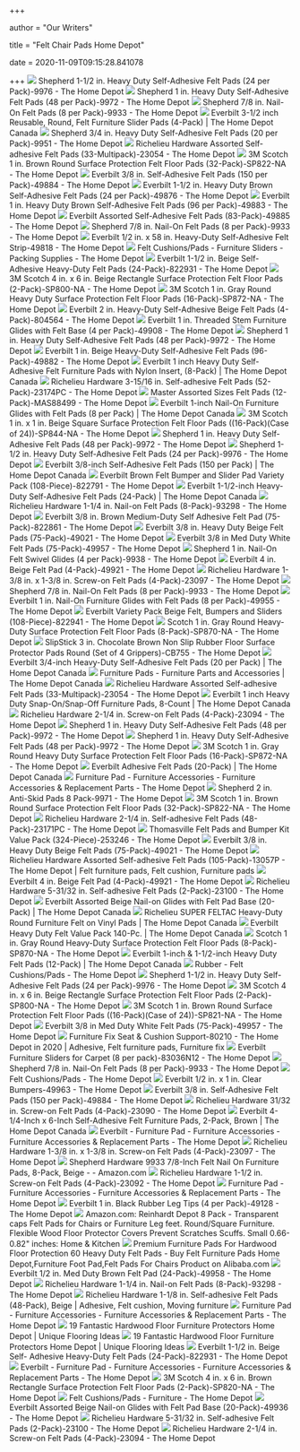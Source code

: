 +++
        
author = "Our Writers"
        
title = "Felt Chair Pads Home Depot"
        
date = 2020-11-09T09:15:28.841078
        
+++
[ ![](https://images.homedepot-static.com/productImages/b7f09b64-c4f1-48cf-8474-92acb78155c9/svn/beige-cream-shepherd-furniture-accessories-9976-64_1000.jpg)](https://images.homedepot-static.com/productImages/b7f09b64-c4f1-48cf-8474-92acb78155c9/svn/beige-cream-shepherd-furniture-accessories-9976-64_1000.jpg) Shepherd 1-1/2 in. Heavy Duty Self-Adhesive Felt Pads (24 per Pack)-9976 -  The Home Depot
[ ![](https://images.homedepot-static.com/productImages/c8758135-e6b0-4d62-81d6-f9b9a297ac5d/svn/beige-cream-shepherd-furniture-accessories-9972-64_1000.jpg)](https://images.homedepot-static.com/productImages/c8758135-e6b0-4d62-81d6-f9b9a297ac5d/svn/beige-cream-shepherd-furniture-accessories-9972-64_1000.jpg) Shepherd 1 in. Heavy Duty Self-Adhesive Felt Pads (48 per Pack)-9972 - The Home  Depot
[ ![](https://images.homedepot-static.com/productImages/e7e4a450-b414-4e3f-8822-b38f184103da/svn/beige-cream-shepherd-furniture-accessories-9936hs-64_300.jpg)](https://images.homedepot-static.com/productImages/e7e4a450-b414-4e3f-8822-b38f184103da/svn/beige-cream-shepherd-furniture-accessories-9936hs-64_300.jpg) Shepherd 7/8 in. Nail-On Felt Pads (8 per Pack)-9933 - The Home Depot
[ ![](https://homedepot.scene7.com/is/image/homedepotcanada/p_1000709611.jpg?wid=1000&hei=1000&op_sharpen=1)](https://homedepot.scene7.com/is/image/homedepotcanada/p_1000709611.jpg?wid=1000&hei=1000&op_sharpen=1) Everbilt 3-1/2 inch Reusable, Round, Felt Furniture Slider Pads (4-Pack) |  The Home Depot Canada
[ ![](https://images.homedepot-static.com/productImages/a18e46c2-ae61-4710-a3b0-c42e2e0593d2/svn/beige-cream-shepherd-furniture-accessories-9951-64_1000.jpg)](https://images.homedepot-static.com/productImages/a18e46c2-ae61-4710-a3b0-c42e2e0593d2/svn/beige-cream-shepherd-furniture-accessories-9951-64_1000.jpg) Shepherd 3/4 in. Heavy Duty Self-Adhesive Felt Pads (20 per Pack)-9951 -  The Home Depot
[ ![](https://images.homedepot-static.com/productImages/bd34e0f1-3332-436a-9374-a5723bd15112/svn/beige-cream-richelieu-hardware-furniture-accessories-23054-64_1000.jpg)](https://images.homedepot-static.com/productImages/bd34e0f1-3332-436a-9374-a5723bd15112/svn/beige-cream-richelieu-hardware-furniture-accessories-23054-64_1000.jpg) Richelieu Hardware Assorted Self-adhesive Felt Pads (33-Multipack)-23054 -  The Home Depot
[ ![](https://images.homedepot-static.com/productImages/34d49cea-4a90-4348-85ab-e5b49de6bc8e/svn/browns-tans-3m-furniture-accessories-sp822-na-64_1000.jpg)](https://images.homedepot-static.com/productImages/34d49cea-4a90-4348-85ab-e5b49de6bc8e/svn/browns-tans-3m-furniture-accessories-sp822-na-64_1000.jpg) 3M Scotch 1 in. Brown Round Surface Protection Felt Floor Pads  (32-Pack)-SP822-NA - The Home Depot
[ ![](https://images.homedepot-static.com/productImages/72f88795-1bf9-4445-a432-0cbde3b84767/svn/multi-everbilt-furniture-accessories-49884-64_1000.jpg)](https://images.homedepot-static.com/productImages/72f88795-1bf9-4445-a432-0cbde3b84767/svn/multi-everbilt-furniture-accessories-49884-64_1000.jpg) Everbilt 3/8 in. Self-Adhesive Felt Pads (150 per Pack)-49884 - The Home  Depot
[ ![](https://images.homedepot-static.com/productImages/5bdf31b9-3255-4097-a6e9-752d72218e02/svn/browns-tans-everbilt-furniture-accessories-49876-64_1000.jpg)](https://images.homedepot-static.com/productImages/5bdf31b9-3255-4097-a6e9-752d72218e02/svn/browns-tans-everbilt-furniture-accessories-49876-64_1000.jpg) Everbilt 1-1/2 in. Heavy Duty Brown Self-Adhesive Felt Pads (24 per  Pack)-49876 - The Home Depot
[ ![](https://images.homedepot-static.com/productImages/1313bc61-1c07-42cc-be24-15247462a2d1/svn/browns-tans-everbilt-furniture-accessories-49883-64_1000.jpg)](https://images.homedepot-static.com/productImages/1313bc61-1c07-42cc-be24-15247462a2d1/svn/browns-tans-everbilt-furniture-accessories-49883-64_1000.jpg) Everbilt 1 in. Heavy Duty Brown Self-Adhesive Felt Pads (96 per Pack)-49883  - The Home Depot
[ ![](https://images.homedepot-static.com/productImages/ec093131-1263-4b3f-a8a3-974095ad036a/svn/multi-everbilt-furniture-accessories-49885-64_1000.jpg)](https://images.homedepot-static.com/productImages/ec093131-1263-4b3f-a8a3-974095ad036a/svn/multi-everbilt-furniture-accessories-49885-64_1000.jpg) Everbilt Assorted Self-Adhesive Felt Pads (83-Pack)-49885 - The Home Depot
[ ![](https://images.homedepot-static.com/productImages/e7468aac-5509-48e2-a2f7-1abaddd4b573/svn/beige-cream-shepherd-furniture-accessories-9933-64_400.jpg)](https://images.homedepot-static.com/productImages/e7468aac-5509-48e2-a2f7-1abaddd4b573/svn/beige-cream-shepherd-furniture-accessories-9933-64_400.jpg) Shepherd 7/8 in. Nail-On Felt Pads (8 per Pack)-9933 - The Home Depot
[ ![](https://images.homedepot-static.com/productImages/2a505650-69da-4e65-90af-6ee91f19362d/svn/beige-cream-everbilt-furniture-accessories-49818-64_1000.jpg)](https://images.homedepot-static.com/productImages/2a505650-69da-4e65-90af-6ee91f19362d/svn/beige-cream-everbilt-furniture-accessories-49818-64_1000.jpg) Everbilt 1/2 in. x 58 in. Heavy-Duty Self-Adhesive Felt Strip-49818 - The Home  Depot
[ ![](https://images.homedepot-static.com/productImages/5d802966-5e4b-4cd6-a83c-ec144e871af4/svn/beige-cream-everbilt-furniture-accessories-49032-64_1000.jpg)](https://images.homedepot-static.com/productImages/5d802966-5e4b-4cd6-a83c-ec144e871af4/svn/beige-cream-everbilt-furniture-accessories-49032-64_1000.jpg) Felt Cushions/Pads - Furniture Sliders - Packing Supplies - The Home Depot
[ ![](https://images.homedepot-static.com/productImages/c0db878c-ded7-4c67-bf8d-621ac4385a0a/svn/beige-cream-everbilt-furniture-accessories-822931-64_600.jpg)](https://images.homedepot-static.com/productImages/c0db878c-ded7-4c67-bf8d-621ac4385a0a/svn/beige-cream-everbilt-furniture-accessories-822931-64_600.jpg) Everbilt 1-1/2 in. Beige Self- Adhesive Heavy-Duty Felt Pads  (24-Pack)-822931 - The Home Depot
[ ![](https://images.homedepot-static.com/productImages/fbf890e6-ad0b-412c-871d-21cb1b54c87f/svn/beige-cream-3m-furniture-accessories-sp800-na-64_1000.jpg)](https://images.homedepot-static.com/productImages/fbf890e6-ad0b-412c-871d-21cb1b54c87f/svn/beige-cream-3m-furniture-accessories-sp800-na-64_1000.jpg) 3M Scotch 4 in. x 6 in. Beige Rectangle Surface Protection Felt Floor Pads  (2-Pack)-SP800-NA - The Home Depot
[ ![](https://images.homedepot-static.com/productImages/2a2ed906-0f16-416c-97e6-888c7b75d688/svn/grays-3m-furniture-accessories-sp872-na-64_1000.jpg)](https://images.homedepot-static.com/productImages/2a2ed906-0f16-416c-97e6-888c7b75d688/svn/grays-3m-furniture-accessories-sp872-na-64_1000.jpg) 3M Scotch 1 in. Gray Round Heavy Duty Surface Protection Felt Floor Pads  (16-Pack)-SP872-NA - The Home Depot
[ ![](https://images.homedepot-static.com/productImages/276ea6c8-73d8-4720-aa3e-e918b51b9b62/svn/beige-cream-everbilt-furniture-accessories-804564-64_1000.jpg)](https://images.homedepot-static.com/productImages/276ea6c8-73d8-4720-aa3e-e918b51b9b62/svn/beige-cream-everbilt-furniture-accessories-804564-64_1000.jpg) Everbilt 2 in. Heavy-Duty Self-Adhesive Beige Felt Pads (4-Pack)-804564 -  The Home Depot
[ ![](https://images.homedepot-static.com/productImages/8a0a3cb5-006b-4942-878a-51f711eef11b/svn/beige-cream-everbilt-furniture-accessories-49908-64_1000.jpg)](https://images.homedepot-static.com/productImages/8a0a3cb5-006b-4942-878a-51f711eef11b/svn/beige-cream-everbilt-furniture-accessories-49908-64_1000.jpg) Everbilt 1 in. Threaded Stem Furniture Glides with Felt Base (4 per  Pack)-49908 - The Home Depot
[ ![](https://images.homedepot-static.com/productImages/fc1c3a11-3670-43f4-8f24-bae3e2ab1094/svn/beige-cream-shepherd-furniture-accessories-9972-4f_600.jpg)](https://images.homedepot-static.com/productImages/fc1c3a11-3670-43f4-8f24-bae3e2ab1094/svn/beige-cream-shepherd-furniture-accessories-9972-4f_600.jpg) Shepherd 1 in. Heavy Duty Self-Adhesive Felt Pads (48 per Pack)-9972 - The Home  Depot
[ ![](https://images.homedepot-static.com/productImages/d24d1d68-264b-48f6-a0cd-fb78dfd3c082/svn/beige-cream-everbilt-furniture-accessories-49882-64_1000.jpg)](https://images.homedepot-static.com/productImages/d24d1d68-264b-48f6-a0cd-fb78dfd3c082/svn/beige-cream-everbilt-furniture-accessories-49882-64_1000.jpg) Everbilt 1 in. Beige Heavy-Duty Self-Adhesive Felt Pads (96-Pack)-49882 -  The Home Depot
[ ![](https://homedepot.scene7.com/is/image/homedepotcanada/p_1000140353.jpg?wid=1000&hei=1000&op_sharpen=1)](https://homedepot.scene7.com/is/image/homedepotcanada/p_1000140353.jpg?wid=1000&hei=1000&op_sharpen=1) Everbilt 1 inch Heavy Duty Self-Adhesive Felt Furniture Pads with Nylon  Insert, (8-Pack) | The Home Depot Canada
[ ![](https://images.homedepot-static.com/productImages/ca025b18-063c-4840-bffb-bf9fac86b0b3/svn/beige-cream-richelieu-hardware-furniture-accessories-23174pc-64_1000.jpg)](https://images.homedepot-static.com/productImages/ca025b18-063c-4840-bffb-bf9fac86b0b3/svn/beige-cream-richelieu-hardware-furniture-accessories-23174pc-64_1000.jpg) Richelieu Hardware 3-15/16 in. Self-adhesive Felt Pads (52-Pack)-23174PC -  The Home Depot
[ ![](https://images.homedepot-static.com/productImages/ee51fb63-d75b-4909-b96d-d4014d846b73/svn/beige-cream-master-furniture-accessories-mas88499-64_1000.jpg)](https://images.homedepot-static.com/productImages/ee51fb63-d75b-4909-b96d-d4014d846b73/svn/beige-cream-master-furniture-accessories-mas88499-64_1000.jpg) Master Assorted Sizes Felt Pads (12-Pack)-MAS88499 - The Home Depot
[ ![](https://homedepot.scene7.com/is/image/homedepotcanada/p_1000100125.jpg?wid=1000&hei=1000&op_sharpen=1)](https://homedepot.scene7.com/is/image/homedepotcanada/p_1000100125.jpg?wid=1000&hei=1000&op_sharpen=1) Everbilt 1-inch Nail-On Furniture Glides with Felt Pads (8 per Pack) | The Home  Depot Canada
[ ![](https://images.homedepot-static.com/productImages/cf4e49a6-036d-474e-9876-54530843cb31/svn/beige-cream-3m-furniture-accessories-sp844-na-64_1000.jpg)](https://images.homedepot-static.com/productImages/cf4e49a6-036d-474e-9876-54530843cb31/svn/beige-cream-3m-furniture-accessories-sp844-na-64_1000.jpg) 3M Scotch 1 in. x 1 in. Beige Square Surface Protection Felt Floor Pads  ((16-Pack)(Case of 24))-SP844-NA - The Home Depot
[ ![](https://images.homedepot-static.com/productImages/67147310-4903-450f-926c-20be3c162abf/svn/beige-cream-shepherd-furniture-accessories-9972-1f_600.jpg)](https://images.homedepot-static.com/productImages/67147310-4903-450f-926c-20be3c162abf/svn/beige-cream-shepherd-furniture-accessories-9972-1f_600.jpg) Shepherd 1 in. Heavy Duty Self-Adhesive Felt Pads (48 per Pack)-9972 - The Home  Depot
[ ![](https://images.homedepot-static.com/productImages/c9d5720f-59c2-4ef5-b69c-77937116f24a/svn/beige-cream-shepherd-furniture-accessories-9976-c3_600.jpg)](https://images.homedepot-static.com/productImages/c9d5720f-59c2-4ef5-b69c-77937116f24a/svn/beige-cream-shepherd-furniture-accessories-9976-c3_600.jpg) Shepherd 1-1/2 in. Heavy Duty Self-Adhesive Felt Pads (24 per Pack)-9976 -  The Home Depot
[ ![](https://homedepot.scene7.com/is/image/homedepotcanada/p_1000784311.jpg?wid=1000&hei=1000&op_sharpen=1)](https://homedepot.scene7.com/is/image/homedepotcanada/p_1000784311.jpg?wid=1000&hei=1000&op_sharpen=1) Everbilt 3/8-inch Self-Adhesive Felt Pads (150 per Pack) | The Home Depot  Canada
[ ![](https://images.homedepot-static.com/productImages/a4243541-f600-4b54-8cdc-85a8ff59371f/svn/browns-tans-everbilt-furniture-accessories-822791-64_600.jpg)](https://images.homedepot-static.com/productImages/a4243541-f600-4b54-8cdc-85a8ff59371f/svn/browns-tans-everbilt-furniture-accessories-822791-64_600.jpg) Everbilt Brown Felt Bumper and Slider Pad Variety Pack (108-Piece)-822791 -  The Home Depot
[ ![](https://homedepot.scene7.com/is/image/homedepotcanada/p_1000407001.jpg?wid=1000&hei=1000&op_sharpen=1)](https://homedepot.scene7.com/is/image/homedepotcanada/p_1000407001.jpg?wid=1000&hei=1000&op_sharpen=1) Everbilt 1-1/2-inch Heavy-Duty Self-Adhesive Felt Pads (24-Pack) | The Home  Depot Canada
[ ![](https://images.homedepot-static.com/productImages/ecd4825a-fac2-4fce-b285-621e11cba375/svn/beige-cream-richelieu-hardware-furniture-accessories-93298-64_1000.jpg)](https://images.homedepot-static.com/productImages/ecd4825a-fac2-4fce-b285-621e11cba375/svn/beige-cream-richelieu-hardware-furniture-accessories-93298-64_1000.jpg) Richelieu Hardware 1-1/4 in. Nail-on Felt Pads (8-Pack)-93298 - The Home  Depot
[ ![](https://images.homedepot-static.com/productImages/99aeaa56-6236-4b2b-a5fd-d9d02cf23dc4/svn/browns-tans-everbilt-furniture-accessories-822861-64_1000.jpg)](https://images.homedepot-static.com/productImages/99aeaa56-6236-4b2b-a5fd-d9d02cf23dc4/svn/browns-tans-everbilt-furniture-accessories-822861-64_1000.jpg) Everbilt 3/8 in. Brown Medium-Duty Self Adhesive Felt Pad (75-Pack)-822861  - The Home Depot
[ ![](https://images.homedepot-static.com/productImages/f8877de5-2e8d-40d9-ba96-91b15359b331/svn/beige-cream-everbilt-furniture-accessories-49021-4f_600.jpg)](https://images.homedepot-static.com/productImages/f8877de5-2e8d-40d9-ba96-91b15359b331/svn/beige-cream-everbilt-furniture-accessories-49021-4f_600.jpg) Everbilt 3/8 in. Heavy Duty Beige Felt Pads (75-Pack)-49021 - The Home Depot
[ ![](https://images.homedepot-static.com/productImages/b5640e36-84c6-4247-9209-3daf096aa6d9/svn/whites-everbilt-furniture-accessories-49957-64_1000.jpg)](https://images.homedepot-static.com/productImages/b5640e36-84c6-4247-9209-3daf096aa6d9/svn/whites-everbilt-furniture-accessories-49957-64_1000.jpg) Everbilt 3/8 in Med Duty White Felt Pads (75-Pack)-49957 - The Home Depot
[ ![](https://images.homedepot-static.com/productImages/396875a4-b9aa-4594-b3f3-f57cafb74b56/svn/beige-cream-shepherd-furniture-accessories-9938-64_1000.jpg)](https://images.homedepot-static.com/productImages/396875a4-b9aa-4594-b3f3-f57cafb74b56/svn/beige-cream-shepherd-furniture-accessories-9938-64_1000.jpg) Shepherd 1 in. Nail-On Felt Swivel Glides (4 per Pack)-9938 - The Home Depot
[ ![](https://images.homedepot-static.com/productImages/c3754a8b-c923-49d9-8890-3de6abcf4e07/svn/beige-cream-everbilt-furniture-accessories-49928-64_1000.jpg)](https://images.homedepot-static.com/productImages/c3754a8b-c923-49d9-8890-3de6abcf4e07/svn/beige-cream-everbilt-furniture-accessories-49928-64_1000.jpg) Everbilt 4 in. Beige Felt Pad (4-Pack)-49921 - The Home Depot
[ ![](https://images.homedepot-static.com/productImages/3655f65b-fd19-4681-bffd-ee3cad079ea7/svn/beige-cream-richelieu-hardware-furniture-accessories-23097-64_1000.jpg)](https://images.homedepot-static.com/productImages/3655f65b-fd19-4681-bffd-ee3cad079ea7/svn/beige-cream-richelieu-hardware-furniture-accessories-23097-64_1000.jpg) Richelieu Hardware 1-3/8 in. x 1-3/8 in. Screw-on Felt Pads (4-Pack)-23097  - The Home Depot
[ ![](https://images.homedepot-static.com/productImages/3787237e-a512-4504-8cc9-6a17bf7a78b7/svn/browns-tans-shepherd-furniture-accessories-9103-64_1000.jpg)](https://images.homedepot-static.com/productImages/3787237e-a512-4504-8cc9-6a17bf7a78b7/svn/browns-tans-shepherd-furniture-accessories-9103-64_1000.jpg) Shepherd 7/8 in. Nail-On Felt Pads (8 per Pack)-9933 - The Home Depot
[ ![](https://images.homedepot-static.com/productImages/6de62fb9-acfa-4e2b-aa74-0473a46610ba/svn/beige-cream-everbilt-furniture-accessories-49955-64_1000.jpg)](https://images.homedepot-static.com/productImages/6de62fb9-acfa-4e2b-aa74-0473a46610ba/svn/beige-cream-everbilt-furniture-accessories-49955-64_1000.jpg) Everbilt 1 in. Nail-On Furniture Glides with Felt Pads (8 per Pack)-49955 -  The Home Depot
[ ![](https://images.homedepot-static.com/productImages/e3b33fda-c4ba-4172-be51-cdf428cce7ba/svn/beige-cream-everbilt-furniture-accessories-822941-64_400.jpg)](https://images.homedepot-static.com/productImages/e3b33fda-c4ba-4172-be51-cdf428cce7ba/svn/beige-cream-everbilt-furniture-accessories-822941-64_400.jpg) Everbilt Variety Pack Beige Felt, Bumpers and Sliders (108-Piece)-822941 -  The Home Depot
[ ![](https://images.homedepot-static.com/productImages/97be2a49-7378-430e-a10a-d1258784c4b4/svn/grays-scotch-furniture-accessories-sp870-na-31_600.jpg)](https://images.homedepot-static.com/productImages/97be2a49-7378-430e-a10a-d1258784c4b4/svn/grays-scotch-furniture-accessories-sp870-na-31_600.jpg) Scotch 1 in. Gray Round Heavy-Duty Surface Protection Felt Floor Pads  (8-Pack)-SP870-NA - The Home Depot
[ ![](https://images.homedepot-static.com/productImages/3e0d24de-afd6-4e41-87a1-ffc1ada2f024/svn/browns-tans-slipstick-furniture-accessories-cb755-64_1000.jpg)](https://images.homedepot-static.com/productImages/3e0d24de-afd6-4e41-87a1-ffc1ada2f024/svn/browns-tans-slipstick-furniture-accessories-cb755-64_1000.jpg) SlipStick 3 in. Chocolate Brown Non Slip Rubber Floor Surface Protector Pads  Round (Set of 4 Grippers)-CB755 - The Home Depot
[ ![](https://homedepot.scene7.com/is/image/homedepotcanada/p_1000100106.jpg?wid=1000&hei=1000&op_sharpen=1)](https://homedepot.scene7.com/is/image/homedepotcanada/p_1000100106.jpg?wid=1000&hei=1000&op_sharpen=1) Everbilt 3/4-inch Heavy-Duty Self-Adhesive Felt Pads (20 per Pack) | The Home  Depot Canada
[ ![](https://homedepot.scene7.com/is/image/homedepotcanada/p_1000784305.jpg?wid=500&hei=500&op_sharpen=1)](https://homedepot.scene7.com/is/image/homedepotcanada/p_1000784305.jpg?wid=500&hei=500&op_sharpen=1) Furniture Pads - Furniture Parts and Accessories | The Home Depot Canada
[ ![](https://images.homedepot-static.com/productImages/09910723-5a3f-49c1-84fa-546c0d0513f2/svn/beige-cream-richelieu-hardware-furniture-accessories-23054-c3_600.jpg)](https://images.homedepot-static.com/productImages/09910723-5a3f-49c1-84fa-546c0d0513f2/svn/beige-cream-richelieu-hardware-furniture-accessories-23054-c3_600.jpg) Richelieu Hardware Assorted Self-adhesive Felt Pads (33-Multipack)-23054 -  The Home Depot
[ ![](https://homedepot.scene7.com/is/image/homedepotcanada/p_1000709615.jpg?wid=1000&hei=1000&op_sharpen=1)](https://homedepot.scene7.com/is/image/homedepotcanada/p_1000709615.jpg?wid=1000&hei=1000&op_sharpen=1) Everbilt 1 inch Heavy Duty Snap-On/Snap-Off Furniture Pads, 8-Count | The Home  Depot Canada
[ ![](https://images.homedepot-static.com/productImages/6a54e929-6a63-48c2-9dfd-713f2a80406e/svn/beige-cream-richelieu-hardware-furniture-accessories-23094-64_1000.jpg)](https://images.homedepot-static.com/productImages/6a54e929-6a63-48c2-9dfd-713f2a80406e/svn/beige-cream-richelieu-hardware-furniture-accessories-23094-64_1000.jpg) Richelieu Hardware 2-1/4 in. Screw-on Felt Pads (4-Pack)-23094 - The Home  Depot
[ ![](https://images.homedepot-static.com/productImages/7f8fb369-3896-4579-abb4-f7f6e992d736/svn/beige-cream-shepherd-furniture-accessories-9972-44_600.jpg)](https://images.homedepot-static.com/productImages/7f8fb369-3896-4579-abb4-f7f6e992d736/svn/beige-cream-shepherd-furniture-accessories-9972-44_600.jpg) Shepherd 1 in. Heavy Duty Self-Adhesive Felt Pads (48 per Pack)-9972 - The Home  Depot
[ ![](https://images.homedepot-static.com/productImages/9d1c3d30-3a61-4e0d-82c1-93e63bc24acc/svn/beige-cream-shepherd-furniture-accessories-9972-fa_600.jpg)](https://images.homedepot-static.com/productImages/9d1c3d30-3a61-4e0d-82c1-93e63bc24acc/svn/beige-cream-shepherd-furniture-accessories-9972-fa_600.jpg) Shepherd 1 in. Heavy Duty Self-Adhesive Felt Pads (48 per Pack)-9972 - The Home  Depot
[ ![](https://images.homedepot-static.com/productImages/50c76bf9-d0f0-4bdb-8b1f-4195762ac4d9/svn/grays-3m-furniture-accessories-sp872-na-a0_600.jpg)](https://images.homedepot-static.com/productImages/50c76bf9-d0f0-4bdb-8b1f-4195762ac4d9/svn/grays-3m-furniture-accessories-sp872-na-a0_600.jpg) 3M Scotch 1 in. Gray Round Heavy Duty Surface Protection Felt Floor Pads  (16-Pack)-SP872-NA - The Home Depot
[ ![](https://homedepot.scene7.com/is/image/homedepotcanada/p_1000709614.jpg?wid=1000&hei=1000&op_sharpen=1)](https://homedepot.scene7.com/is/image/homedepotcanada/p_1000709614.jpg?wid=1000&hei=1000&op_sharpen=1) Everbilt Adhesive Felt Pads (20-Pack) | The Home Depot Canada
[ ![](https://images.homedepot-static.com/catalog/productImages/300/e4/e46cf798-3154-4a6b-b136-847c2c94023e_300.jpg)](https://images.homedepot-static.com/catalog/productImages/300/e4/e46cf798-3154-4a6b-b136-847c2c94023e_300.jpg) Furniture Pad - Furniture Accessories - Furniture Accessories & Replacement  Parts - The Home Depot
[ ![](https://images.homedepot-static.com/productImages/4b7b10ba-05e1-4d59-b2f5-fcfc0d19d308/svn/blacks-shepherd-furniture-accessories-9644-64_1000.jpg)](https://images.homedepot-static.com/productImages/4b7b10ba-05e1-4d59-b2f5-fcfc0d19d308/svn/blacks-shepherd-furniture-accessories-9644-64_1000.jpg) Shepherd 2 in. Anti-Skid Pads 8 Pack-9971 - The Home Depot
[ ![](https://images.homedepot-static.com/productImages/58e8b3e9-3c0a-45b7-a122-a1ef0f6643eb/svn/browns-tans-3m-furniture-accessories-sp822-na-31_600.jpg)](https://images.homedepot-static.com/productImages/58e8b3e9-3c0a-45b7-a122-a1ef0f6643eb/svn/browns-tans-3m-furniture-accessories-sp822-na-31_600.jpg) 3M Scotch 1 in. Brown Round Surface Protection Felt Floor Pads  (32-Pack)-SP822-NA - The Home Depot
[ ![](https://images.homedepot-static.com/productImages/ecbd8b7f-b535-48ec-b140-c6562088584f/svn/beige-cream-richelieu-hardware-furniture-accessories-23171pc-64_600.jpg)](https://images.homedepot-static.com/productImages/ecbd8b7f-b535-48ec-b140-c6562088584f/svn/beige-cream-richelieu-hardware-furniture-accessories-23171pc-64_600.jpg) Richelieu Hardware 2-1/4 in. Self-adhesive Felt Pads (48-Pack)-23171PC -  The Home Depot
[ ![](https://images.homedepot-static.com/productImages/c76dc2db-3f81-40e4-99a8-4faad88ed451/svn/beige-cream-thomasville-furniture-accessories-253246-64_600.jpg)](https://images.homedepot-static.com/productImages/c76dc2db-3f81-40e4-99a8-4faad88ed451/svn/beige-cream-thomasville-furniture-accessories-253246-64_600.jpg) Thomasville Felt Pads and Bumper Kit Value Pack (324-Piece)-253246 - The Home  Depot
[ ![](https://images.homedepot-static.com/productImages/ef208e3b-8873-40a2-a16d-83b9e8000ba5/svn/beige-cream-everbilt-furniture-accessories-49021-64_600.jpg)](https://images.homedepot-static.com/productImages/ef208e3b-8873-40a2-a16d-83b9e8000ba5/svn/beige-cream-everbilt-furniture-accessories-49021-64_600.jpg) Everbilt 3/8 in. Heavy Duty Beige Felt Pads (75-Pack)-49021 - The Home Depot
[ ![](https://i.pinimg.com/474x/84/9f/5d/849f5d3c4761740f75a130fd42935a60.jpg)](https://i.pinimg.com/474x/84/9f/5d/849f5d3c4761740f75a130fd42935a60.jpg) Richelieu Hardware Assorted Self-adhesive Felt Pads (105-Pack)-13057P - The Home  Depot | Felt furniture pads, Felt cushion, Furniture pads
[ ![](https://images.homedepot-static.com/productImages/c1a1a725-8d7d-4e2c-84d7-4d50e2ceb084/svn/beige-cream-everbilt-furniture-accessories-49921-4f_600.jpg)](https://images.homedepot-static.com/productImages/c1a1a725-8d7d-4e2c-84d7-4d50e2ceb084/svn/beige-cream-everbilt-furniture-accessories-49921-4f_600.jpg) Everbilt 4 in. Beige Felt Pad (4-Pack)-49921 - The Home Depot
[ ![](https://images.homedepot-static.com/productImages/6beb4a59-d6a5-4e40-b023-0b6293892729/svn/beige-cream-richelieu-hardware-furniture-accessories-23100-64_1000.jpg)](https://images.homedepot-static.com/productImages/6beb4a59-d6a5-4e40-b023-0b6293892729/svn/beige-cream-richelieu-hardware-furniture-accessories-23100-64_1000.jpg) Richelieu Hardware 5-31/32 in. Self-adhesive Felt Pads (2-Pack)-23100 - The Home  Depot
[ ![](https://homedepot.scene7.com/is/image/homedepotcanada/p_1000118885.jpg?wid=1000&hei=1000&op_sharpen=1)](https://homedepot.scene7.com/is/image/homedepotcanada/p_1000118885.jpg?wid=1000&hei=1000&op_sharpen=1) Everbilt Assorted Beige Nail-on Glides with Felt Pad Base (20-Pack) | The Home  Depot Canada
[ ![](https://homedepot.scene7.com/is/image/homedepotcanada/p_1001091677.jpg?wid=1000&hei=1000&op_sharpen=1)](https://homedepot.scene7.com/is/image/homedepotcanada/p_1001091677.jpg?wid=1000&hei=1000&op_sharpen=1) Richelieu SUPER FELTAC Heavy-Duty Round Furniture Felt on Vinyl Pads | The Home  Depot Canada
[ ![](https://homedepot.scene7.com/is/image/homedepotcanada/p_1001226209.jpg?wid=1000&hei=1000&op_sharpen=1)](https://homedepot.scene7.com/is/image/homedepotcanada/p_1001226209.jpg?wid=1000&hei=1000&op_sharpen=1) Everbilt Heavy Duty Felt Value Pack 140-Pc. | The Home Depot Canada
[ ![](https://images.homedepot-static.com/productImages/0638ec9d-d3b8-4ebe-a1ea-976b7298e45f/svn/grays-scotch-furniture-accessories-sp870-na-64_600.jpg)](https://images.homedepot-static.com/productImages/0638ec9d-d3b8-4ebe-a1ea-976b7298e45f/svn/grays-scotch-furniture-accessories-sp870-na-64_600.jpg) Scotch 1 in. Gray Round Heavy-Duty Surface Protection Felt Floor Pads  (8-Pack)-SP870-NA - The Home Depot
[ ![](https://homedepot.scene7.com/is/image/homedepotcanada/p_1000784306.jpg?wid=1000&hei=1000&op_sharpen=1)](https://homedepot.scene7.com/is/image/homedepotcanada/p_1000784306.jpg?wid=1000&hei=1000&op_sharpen=1) Everbilt 1-inch & 1-1/2-inch Heavy Duty Felt Pads (12-Pack) | The Home Depot  Canada
[ ![](https://images.homedepot-static.com/productImages/db9da789-97a0-45c9-ac80-9ab320e468ed/svn/blacks-shepherd-furniture-accessories-9971-64_1000.jpg)](https://images.homedepot-static.com/productImages/db9da789-97a0-45c9-ac80-9ab320e468ed/svn/blacks-shepherd-furniture-accessories-9971-64_1000.jpg) Rubber - Felt Cushions/Pads - The Home Depot
[ ![](https://images.homedepot-static.com/productImages/dcdf93e5-b9e5-42cf-a56f-f3f7661e92f1/svn/beige-cream-everbilt-furniture-accessories-822761-64_300.jpg)](https://images.homedepot-static.com/productImages/dcdf93e5-b9e5-42cf-a56f-f3f7661e92f1/svn/beige-cream-everbilt-furniture-accessories-822761-64_300.jpg) Shepherd 1-1/2 in. Heavy Duty Self-Adhesive Felt Pads (24 per Pack)-9976 -  The Home Depot
[ ![](https://images.homedepot-static.com/productImages/0cf238e2-c8e3-4250-bd3a-f5eb353236c9/svn/beige-cream-3m-furniture-accessories-sp800-na-e1_600.jpg)](https://images.homedepot-static.com/productImages/0cf238e2-c8e3-4250-bd3a-f5eb353236c9/svn/beige-cream-3m-furniture-accessories-sp800-na-e1_600.jpg) 3M Scotch 4 in. x 6 in. Beige Rectangle Surface Protection Felt Floor Pads  (2-Pack)-SP800-NA - The Home Depot
[ ![](https://images.homedepot-static.com/productImages/4feffe4d-9fb5-432b-930a-444b258dc6c8/svn/browns-tans-3m-furniture-accessories-sp821-na-76_600.jpg)](https://images.homedepot-static.com/productImages/4feffe4d-9fb5-432b-930a-444b258dc6c8/svn/browns-tans-3m-furniture-accessories-sp821-na-76_600.jpg) 3M Scotch 1 in. Brown Round Surface Protection Felt Floor Pads  ((16-Pack)(Case of 24))-SP821-NA - The Home Depot
[ ![](https://images.homedepot-static.com/productImages/ac96ad57-6eab-42bc-ac20-e3ffef0095f8/svn/whites-everbilt-furniture-accessories-49957-c3_600.jpg)](https://images.homedepot-static.com/productImages/ac96ad57-6eab-42bc-ac20-e3ffef0095f8/svn/whites-everbilt-furniture-accessories-49957-c3_600.jpg) Everbilt 3/8 in Med Duty White Felt Pads (75-Pack)-49957 - The Home Depot
[ ![](https://i.pinimg.com/600x315/50/a2/1a/50a21a60ce79ce8e659ae0269ae6498c.jpg)](https://i.pinimg.com/600x315/50/a2/1a/50a21a60ce79ce8e659ae0269ae6498c.jpg) Furniture Fix Seat & Cushion Support-80210 - The Home Depot in 2020 |  Adhesive, Felt furniture pads, Furniture fix
[ ![](https://images.homedepot-static.com/productImages/6506d18c-63fe-4217-b22a-a475bf64de9d/svn/whites-everbilt-furniture-accessories-83036n12-64_1000.jpg)](https://images.homedepot-static.com/productImages/6506d18c-63fe-4217-b22a-a475bf64de9d/svn/whites-everbilt-furniture-accessories-83036n12-64_1000.jpg) Everbilt Furniture Sliders for Carpet (8 per pack)-83036N12 - The Home Depot
[ ![](https://images.homedepot-static.com/productImages/a93c5a56-e47f-45b4-b3b8-4ea396cdc047/svn/whites-shepherd-furniture-accessories-9446-64_1000.jpg)](https://images.homedepot-static.com/productImages/a93c5a56-e47f-45b4-b3b8-4ea396cdc047/svn/whites-shepherd-furniture-accessories-9446-64_1000.jpg) Shepherd 7/8 in. Nail-On Felt Pads (8 per Pack)-9933 - The Home Depot
[ ![](https://images.homedepot-static.com/productImages/c0db878c-ded7-4c67-bf8d-621ac4385a0a/svn/beige-cream-everbilt-furniture-accessories-822931-64_400_compressed.jpg)](https://images.homedepot-static.com/productImages/c0db878c-ded7-4c67-bf8d-621ac4385a0a/svn/beige-cream-everbilt-furniture-accessories-822931-64_400_compressed.jpg) Felt Cushions/Pads - The Home Depot
[ ![](https://images.homedepot-static.com/productImages/125383ee-9074-40d3-a26f-a1a603e8a552/svn/clear-everbilt-furniture-accessories-49963-64_1000.jpg)](https://images.homedepot-static.com/productImages/125383ee-9074-40d3-a26f-a1a603e8a552/svn/clear-everbilt-furniture-accessories-49963-64_1000.jpg) Everbilt 1/2 in. x 1 in. Clear Bumpers-49963 - The Home Depot
[ ![](https://images.homedepot-static.com/productImages/81a83ab3-7f3d-48a4-9fe8-9f25309cec0d/svn/multi-everbilt-furniture-accessories-49884-c3_600.jpg)](https://images.homedepot-static.com/productImages/81a83ab3-7f3d-48a4-9fe8-9f25309cec0d/svn/multi-everbilt-furniture-accessories-49884-c3_600.jpg) Everbilt 3/8 in. Self-Adhesive Felt Pads (150 per Pack)-49884 - The Home  Depot
[ ![](https://images.homedepot-static.com/productImages/d1c4eef5-76e3-4b51-a091-2ad3837c0c10/svn/beige-cream-richelieu-hardware-furniture-accessories-23090-c3_600.jpg)](https://images.homedepot-static.com/productImages/d1c4eef5-76e3-4b51-a091-2ad3837c0c10/svn/beige-cream-richelieu-hardware-furniture-accessories-23090-c3_600.jpg) Richelieu Hardware 31/32 in. Screw-on Felt Pads (4-Pack)-23090 - The Home  Depot
[ ![](https://homedepot.scene7.com/is/image/homedepotcanada/p_1000101439.jpg?wid=1000&hei=1000&op_sharpen=1)](https://homedepot.scene7.com/is/image/homedepotcanada/p_1000101439.jpg?wid=1000&hei=1000&op_sharpen=1) Everbilt 4-1/4-Inch x 6-Inch Self-Adhesive Felt Furniture Pads, 2-Pack,  Brown | The Home Depot Canada
[ ![](https://images.homedepot-static.com/productImages/0dc073ec-fa9f-4a28-9b0d-39acef425346/svn/browns-tans-everbilt-furniture-accessories-49860-64_1000.jpg)](https://images.homedepot-static.com/productImages/0dc073ec-fa9f-4a28-9b0d-39acef425346/svn/browns-tans-everbilt-furniture-accessories-49860-64_1000.jpg) Everbilt - Furniture Pad - Furniture Accessories - Furniture Accessories &  Replacement Parts - The Home Depot
[ ![](https://images.homedepot-static.com/productImages/4c2230e7-472c-4fe2-aade-6c60f0b003f8/svn/beige-cream-richelieu-hardware-furniture-accessories-23097-c3_600.jpg)](https://images.homedepot-static.com/productImages/4c2230e7-472c-4fe2-aade-6c60f0b003f8/svn/beige-cream-richelieu-hardware-furniture-accessories-23097-c3_600.jpg) Richelieu Hardware 1-3/8 in. x 1-3/8 in. Screw-on Felt Pads (4-Pack)-23097  - The Home Depot
[ ![](https://m.media-amazon.com/images/I/710W0TYXbnL._AC_SS350_.jpg)](https://m.media-amazon.com/images/I/710W0TYXbnL._AC_SS350_.jpg) Shepherd Hardware 9933 7/8-Inch Felt Nail On Furniture Pads, 8-Pack, Beige  - - Amazon.com
[ ![](https://images.homedepot-static.com/productImages/e10bdbf5-11fe-4d99-ac3f-1cfd401465d3/svn/beige-cream-richelieu-hardware-furniture-accessories-23092-c3_600.jpg)](https://images.homedepot-static.com/productImages/e10bdbf5-11fe-4d99-ac3f-1cfd401465d3/svn/beige-cream-richelieu-hardware-furniture-accessories-23092-c3_600.jpg) Richelieu Hardware 1-1/2 in. Screw-on Felt Pads (4-Pack)-23092 - The Home  Depot
[ ![](https://images.homedepot-static.com/productImages/6efc22b0-c908-49f2-9326-629b37397b06/svn/blacks-everbilt-furniture-accessories-49645-64_1000.jpg)](https://images.homedepot-static.com/productImages/6efc22b0-c908-49f2-9326-629b37397b06/svn/blacks-everbilt-furniture-accessories-49645-64_1000.jpg) Furniture Pad - Furniture Accessories - Furniture Accessories & Replacement  Parts - The Home Depot
[ ![](https://images.homedepot-static.com/productImages/fbce63a8-46df-4b0c-b55c-e872ef8c1ddc/svn/blacks-everbilt-furniture-accessories-49127-64_1000.jpg)](https://images.homedepot-static.com/productImages/fbce63a8-46df-4b0c-b55c-e872ef8c1ddc/svn/blacks-everbilt-furniture-accessories-49127-64_1000.jpg) Everbilt 1 in. Black Rubber Leg Tips (4 per Pack)-49128 - The Home Depot
[ ![](https://images-na.ssl-images-amazon.com/images/I/51xAFuWrGyL._AC_SX522_.jpg)](https://images-na.ssl-images-amazon.com/images/I/51xAFuWrGyL._AC_SX522_.jpg) Amazon.com: Reinhardt Depot 8 Pack - Transparent caps Felt Pads for Chairs  or Furniture Leg feet. Round/Square Furniture. Flexible Wood Floor  Protector Covers Prevent Scratches Scuffs. Small 0.66-0.82" inches: Home &  Kitchen
[ ![](https://sc02.alicdn.com/kf/HTB1j.NeRXXXXXcyaXXXq6xXFXXX6.jpg_350x350.jpg)](https://sc02.alicdn.com/kf/HTB1j.NeRXXXXXcyaXXXq6xXFXXX6.jpg_350x350.jpg) Premium Furniture Pads For Hardwood Floor Protection 60 Heavy Duty Felt Pads  - Buy Felt Furniture Pads Home Depot,Furniture Foot Pad,Felt Pads For Chairs  Product on Alibaba.com
[ ![](https://images.homedepot-static.com/productImages/dc6941b8-1816-4a44-914c-b279224a2a82/svn/browns-tans-everbilt-furniture-accessories-49958-64_600.jpg)](https://images.homedepot-static.com/productImages/dc6941b8-1816-4a44-914c-b279224a2a82/svn/browns-tans-everbilt-furniture-accessories-49958-64_600.jpg) Everbilt 1/2 in. Med Duty Brown Felt Pad (24-Pack)-49958 - The Home Depot
[ ![](https://images.homedepot-static.com/productImages/c50000e4-8cbd-4a3d-a56d-2ac05202e288/svn/beige-cream-richelieu-hardware-furniture-accessories-93298-c3_600.jpg)](https://images.homedepot-static.com/productImages/c50000e4-8cbd-4a3d-a56d-2ac05202e288/svn/beige-cream-richelieu-hardware-furniture-accessories-93298-c3_600.jpg) Richelieu Hardware 1-1/4 in. Nail-on Felt Pads (8-Pack)-93298 - The Home  Depot
[ ![](https://i.pinimg.com/originals/7a/34/8b/7a348b8fd818808237d950d067e98acc.jpg)](https://i.pinimg.com/originals/7a/34/8b/7a348b8fd818808237d950d067e98acc.jpg) Richelieu Hardware 1-1/8 in. Self-adhesive Felt Pads (48-Pack), Beige |  Adhesive, Felt cushion, Moving furniture
[ ![](https://images.homedepot-static.com/catalog/productImages/300/18/187aa8db-8e2b-4469-a9d9-bb008199684d_300.jpg)](https://images.homedepot-static.com/catalog/productImages/300/18/187aa8db-8e2b-4469-a9d9-bb008199684d_300.jpg) Furniture Pad - Furniture Accessories - Furniture Accessories & Replacement  Parts - The Home Depot
[ ![](https://www.rocktherm.com/wp-content/uploads/hardwood-floor-furniture-protectors-home-depot-of-felt-furniture-pads-lowes-new-43-perfect-patio-chairs-lowes-furniture-pertaining-to-felt-furniture-pads-lowes-lovely-bar-stools-at-home-depo.jpg)](https://www.rocktherm.com/wp-content/uploads/hardwood-floor-furniture-protectors-home-depot-of-felt-furniture-pads-lowes-new-43-perfect-patio-chairs-lowes-furniture-pertaining-to-felt-furniture-pads-lowes-lovely-bar-stools-at-home-depo.jpg) 19 Fantastic Hardwood Floor Furniture Protectors Home Depot | Unique  Flooring Ideas
[ ![](https://www.rocktherm.com/wp-content/uploads/hardwood-floor-furniture-protectors-home-depot-of-awesome-felt-pads-for-chairs-office-chair-in-felt-pads-for-chairs-elegant-28-new-furniture-pads-home-depot-home-furniture-ideas-of-felt.jpg)](https://www.rocktherm.com/wp-content/uploads/hardwood-floor-furniture-protectors-home-depot-of-awesome-felt-pads-for-chairs-office-chair-in-felt-pads-for-chairs-elegant-28-new-furniture-pads-home-depot-home-furniture-ideas-of-felt.jpg) 19 Fantastic Hardwood Floor Furniture Protectors Home Depot | Unique  Flooring Ideas
[ ![](https://images.homedepot-static.com/productImages/41a7ac9a-b635-4a96-b98b-975bc240360c/svn/beige-cream-everbilt-furniture-accessories-822881-64_300.jpg)](https://images.homedepot-static.com/productImages/41a7ac9a-b635-4a96-b98b-975bc240360c/svn/beige-cream-everbilt-furniture-accessories-822881-64_300.jpg) Everbilt 1-1/2 in. Beige Self- Adhesive Heavy-Duty Felt Pads  (24-Pack)-822931 - The Home Depot
[ ![](https://images.homedepot-static.com/productImages/be8f7299-8257-45c2-bc7a-88d547340562/svn/browns-tans-everbilt-furniture-accessories-822811-64_1000.jpg)](https://images.homedepot-static.com/productImages/be8f7299-8257-45c2-bc7a-88d547340562/svn/browns-tans-everbilt-furniture-accessories-822811-64_1000.jpg) Everbilt - Furniture Pad - Furniture Accessories - Furniture Accessories &  Replacement Parts - The Home Depot
[ ![](https://images.homedepot-static.com/productImages/8fcdacbf-afda-414d-a244-6d1f2fff3ea3/svn/browns-tans-3m-furniture-accessories-sp820-na-64_600.jpg)](https://images.homedepot-static.com/productImages/8fcdacbf-afda-414d-a244-6d1f2fff3ea3/svn/browns-tans-3m-furniture-accessories-sp820-na-64_600.jpg) 3M Scotch 4 in. x 6 in. Brown Rectangle Surface Protection Felt Floor Pads  (2-Pack)-SP820-NA - The Home Depot
[ ![](https://images.homedepot-static.com/productImages/b39de02a-598a-4afa-868f-65587f849a76/svn/whites-richelieu-hardware-furniture-accessories-23103pc-64_400.jpg)](https://images.homedepot-static.com/productImages/b39de02a-598a-4afa-868f-65587f849a76/svn/whites-richelieu-hardware-furniture-accessories-23103pc-64_400.jpg) Felt Cushions/Pads - Furniture - The Home Depot
[ ![](https://images.homedepot-static.com/productImages/aa5471d8-ae82-47af-b368-595d42737c5f/svn/beige-cream-everbilt-furniture-accessories-49936-1f_600.jpg)](https://images.homedepot-static.com/productImages/aa5471d8-ae82-47af-b368-595d42737c5f/svn/beige-cream-everbilt-furniture-accessories-49936-1f_600.jpg) Everbilt Assorted Beige Nail-on Glides with Felt Pad Base (20-Pack)-49936 -  The Home Depot
[ ![](https://images.homedepot-static.com/productImages/64d20569-92f8-41c2-94bb-6232c6621d45/svn/beige-cream-richelieu-hardware-furniture-accessories-23100-c3_600.jpg)](https://images.homedepot-static.com/productImages/64d20569-92f8-41c2-94bb-6232c6621d45/svn/beige-cream-richelieu-hardware-furniture-accessories-23100-c3_600.jpg) Richelieu Hardware 5-31/32 in. Self-adhesive Felt Pads (2-Pack)-23100 - The Home  Depot
[ ![](https://images.homedepot-static.com/productImages/6a74c4a8-fb76-40d6-aa0e-5248febdfbd5/svn/beige-cream-richelieu-hardware-furniture-accessories-23094-c3_600.jpg)](https://images.homedepot-static.com/productImages/6a74c4a8-fb76-40d6-aa0e-5248febdfbd5/svn/beige-cream-richelieu-hardware-furniture-accessories-23094-c3_600.jpg) Richelieu Hardware 2-1/4 in. Screw-on Felt Pads (4-Pack)-23094 - The Home  Depot
